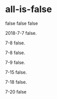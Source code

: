 # all-is-false
false false false

2018-7-7 false.
 
7-8 false.

7-8 false.

7-9 false.

7-15 false.

7-18 false.

7-20 false